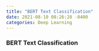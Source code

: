 ```yaml
---
title: "BERT Text Classification"
date: 2021-08-10 08:26:28 -0400
categories: Deep Learning
---
```

### BERT Text Classification

<br>
<br>
<br>
<br>
<br>
<br>
